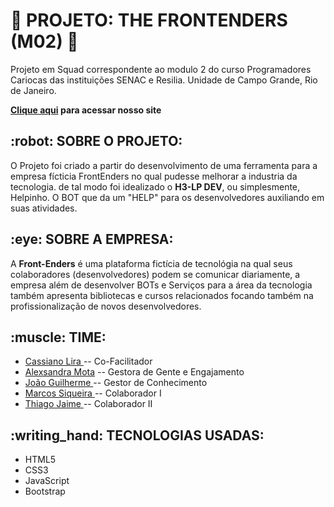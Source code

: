 # :space_invader: PROJETO: THE FRONTENDERS (M02) :space_invader:
<p> Projeto em Squad correspondente ao modulo 2 do curso Programadores Cariocas das instituições SENAC e Resilia. Unidade de Campo Grande, Rio de Janeiro. </p>
<strong> <a href="https://liracass.github.io/FRONT-ENDERS-SENAC-RESILIA/">Clique aqui</a> para acessar nosso  site</strong>
<h2> :robot: SOBRE O PROJETO: </h2>
<p> O Projeto foi criado a partir do desenvolvimento de uma ferramenta para a empresa fícticia FrontEnders no qual pudesse melhorar a industria da tecnologia. de tal modo foi idealizado o <strong>H3-LP DEV</strong>, ou simplesmente, Helpinho. O BOT que da um "HELP" para os desenvolvedores auxiliando em suas atividades.
<h2> :eye: SOBRE A EMPRESA: </h2>
<p> A <strong>Front-Enders</strong> é uma plataforma fictícia de tecnológia na qual seus colaboradores (desenvolvedores) podem se comunicar diariamente, a empresa além de desenvolver BOTs e Serviços para a área da tecnologia também apresenta bibliotecas e cursos relacionados focando também na profissionalização de novos desenvolvedores.</p>
<h2> :muscle: TIME: </h2> 
<ul>
<li><a href="https://github.com/liracass"> Cassiano Lira </a> -- Co-Facilitador </li> 
<li><a href="https://github.com/Alexsandra2223">Alexsandra Mota</a> -- Gestora de Gente e Engajamento</li>
<li><a href="https://github.com/JGuilheerm"> João Guilherme </a> -- Gestor de Conhecimento </li> 
<li><a href="https://github.com/MarcosPssiqueira"> Marcos Siqueira </a> -- Colaborador I </li>
<li><a href="https://github.com/ThiagoJaime"> Thiago Jaime </a> -- Colaborador II </li>
</ul>
<h2> :writing_hand: TECNOLOGIAS USADAS: </h2>
<ul>
<li>HTML5</li>
<li>CSS3</li>
<li>JavaScript</li>
<li>Bootstrap</li>
</ul>
